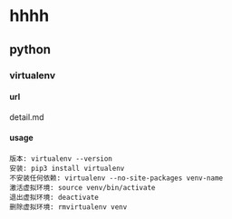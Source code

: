 # hhhh
## python

### virtualenv

#### url

detail.md

#### usage

    版本: virtualenv --version
    安装: pip3 install virtualenv
    不安装任何依赖: virtualenv --no-site-packages venv-name
    激活虚拟环境: source venv/bin/activate
    退出虚拟环境: deactivate
    删除虚拟环境: rmvirtualenv venv